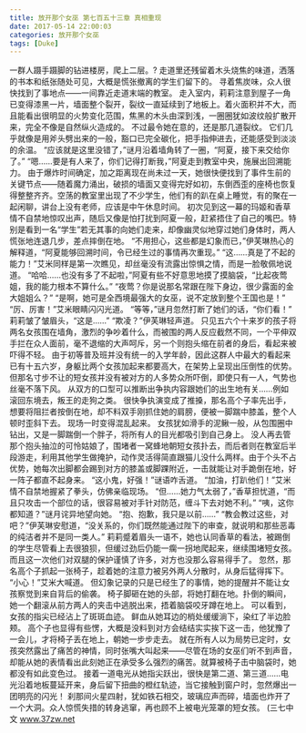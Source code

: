 ```yaml
---
title: 放开那个女巫 第七百五十三章 真相重现
date: 2017-05-14 22:00:03
categories: 放开那个女巫
tags: [Duke]
---
```


一群人蹑手蹑脚的钻进楼房，爬上二层。?
走道里还残留着木头烧焦的味道，洒落的书本和纸张随处可见，大概是慌张撤离的学生们留下的。
寻着焦炭味，众人很快找到了事地点——一间靠近走道末端的教室。
走入室内，莉莉注意到屋子一角已变得漆黑一片，墙面整个裂开，裂纹一直延续到了地板上。着火面积并不大，而且能看出很明显的火势变化范围，焦黑的木头由深到浅，一圈圈犹如波纹般扩散开来，完全不像是自然纵火造成的。
不过最令她在意的，还是那几道裂纹。
它们几乎就像是用斧头劈出来的一般，豁口已完全碳化，把手指伸进去，还能感受到淡淡的余温。
“应该就是这里没错了，”谜月沿着墙角转了一圈，“阿夏，接下来交给你了。”
“嗯……要是有人来了，你们记得打断我，”阿夏走到教室中央，施展出回溯能力。
由于爆炸时间确定，加之距离现在尚未过一天，她很快便找到了事件生前的关键节点——随着魔力涌出，破损的墙面又变得完好如初，东倒西歪的座椅也恢复得整整齐齐。空荡的教室里出现了不少学生，他们有的趴在桌上睡觉，有的聚在一起闲聊，讲台上没有老师，应该是中午休息时间。
初次见到这一幕的玛姬和香草情不自禁地惊叹出声，随后又像是怕打扰到阿夏一般，赶紧捂住了自己的嘴巴。特别是看到一名“学生”若无其事的向她们走来，却像幽灵似地穿过她们身体时，两人慌张地连退几步，差点摔倒在地。
“不用担心，这些都是幻象而已，”伊芙琳热心的解释道，“阿夏能够回溯时间，令已经生过的事情再次重现。”
“这……真是了不起的能力！”艾米同样是第一次瞧见，却丝毫没有流露出惊惧之情，而是一脸敬佩地说道。
“哈哈……也没有多了不起啦，”阿夏有些不好意思地摸了摸脑袋，“比起夜莺姐，我的能力根本不算什么。”
“夜莺？你是说那名常跟在陛下身边，很少露面的金大姐姐么？”
“是啊，她可是全西境最强大的女巫，说不定放到整个王国也是！”
“厉、厉害！”艾米眼睛闪闪光道。
“等等，”谜月忽然打断了她们的话，“你们看！”
莉莉皱了皱眉头，“这是……”
“欺凌？”伊芙琳轻声道。
只见五六个十来岁的孩子将两名女孩围在墙角，激烈的争吵着什么，而被围的两人反应截然不同，一个平伸双手拦在众人面前，毫不退缩的大声呵斥，另一个则抱头缩在前者的身后，看起来被吓得不轻。
由于初等普及班并没有统一的入学年龄，因此这群人中最大的看起来已有十五六岁，身躯比两个女孩加起来都要高大，在架势上呈现出压倒性的优势。但那名寸步不让的短女孩并没有被对方的人多势众所吓倒，即使只有一人，气势也丝毫不落下风。
从双方的口型可以推断出争执内容跟她们的出生地有关……例如滚回东境去，叛王的走狗之类。
很快争执演变成了推搡，那名高个子率先出手，想要将阻拦者按倒在地，却不料双手刚抓住她的肩膀，便被一脚踹中膝盖，整个人顿时歪斜下去。
现场一时变得混乱起来。
女孩犹如滑手的泥鳅一般，从包围圈中钻出，又是一脚踹倒一个胖子，将所有人的目光都吸引到自己身上。
没人再去管那个抱头抽泣的可怜姑娘了，围堵者一窝蜂地朝短女孩扑去，而后者则在教室后半段游走，利用其他学生做掩护，动作灵活得简直跟猫儿没什么两样。由于个头不占优势，她每次出脚都会踢到对方的膝盖或脚踝附近，一击就能让对手跪倒在地，好一阵子都直不起身来。
“这小鬼，好强！”谜语咋舌道。
“加油，打趴他们！”艾米情不自禁地握紧了拳头，仿佛亲临现场。
“但……她力气太弱了，”香草担忧道，“而且只攻击一个部位的话，很容易被对手针对防范，缠斗下去对她不利。”
“咦，这你都知道？”谜月诧异地望向她。
“抱、抱歉，我只是以前……”
“教会教过这些，对吧？”伊芙琳安慰道，“没关系的，你们既然能通过陛下的审查，就说明和那些恶毒的纯洁者并不是同一类人。”
莉莉蹙着眉头一语不，她也认同香草的看法，被踢倒的学生尽管看上去很狼狈，但缓过劲后仍能一瘸一拐地爬起来，继续围堵短女孩。而且这一次他们对双腿的保护谨慎了许多，对方也没那么容易得手了。
忽然，那名高个子抓起一张椅子，趁着她的注意力被另外两人分散时，从身后猛得挥下。
“小心！”艾米大喊道。
但幻象记录的只是已经生了的事情，她的提醒并不能让女孩察觉到来自背后的偷袭。
椅子脚砸在她的头部，将她打翻在地。扑倒的瞬间，她一个翻滚从前方两人的夹击中逃脱出来，捂着脑袋咬牙蹲在地上。
可以看到，女孩的指尖已经沾上了斑斑血迹。
鲜血从她耳边的梢处缓缓淌下，染红了半边脸颊。
高个子也显得有些愣，大概是没料到对方会结结实实挨下这一击，他犹豫了一会儿，才将椅子丢在地上，朝她一步步走去。
就在所有人以为局势已定时，女孩突然露出了痛苦的神情，同时张嘴大叫起来——尽管在场的女巫们听不到声音，却能从她的表情看出此刻她正在承受多么强烈的痛苦。就算被椅子击中脑袋时，她都没有如此变色过。
接着一道电光从她指尖跃出，很快是第二道、第三道……电光沿着地板蔓延开来，身后留下扭曲的橙红轨迹，当它接触到窗户时，忽然爆出一团明亮的闪光！
刹那间火星四射，犹如铁石相交，玻璃应声而碎，墙面也炸开了一个大洞。众人惊慌失措的转身逃窜，再也顾不上被电光笼罩的短女孩。
(三七中文 www.37zw.net